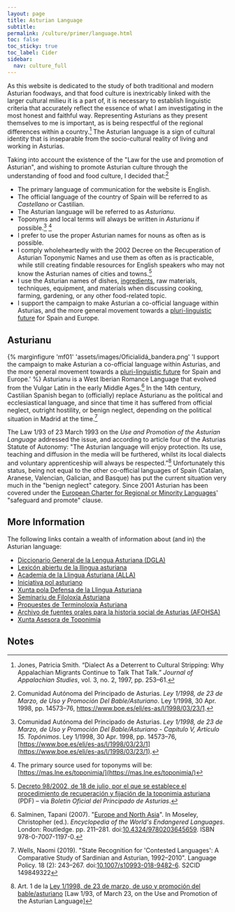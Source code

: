 ```yaml
---
layout: page
title: Asturian Language
subtitle: 
permalink: /culture/primer/language.html
toc: false
toc_sticky: true
toc_label: Cider
sidebar:
  nav: culture_full
---
```

As this website is dedicated to the study of both traditional and modern Asturian foodways, and that food culture is inextricably linked with the larger cultural milieu it is a part of, it is necessary to establish linguistic criteria that accurately reflect the essence of what I am investigating in the most honest and faithful way. Representing Asturians as they present themselves to me is important, as is being respectful of the regional differences within a country.[^1] The Asturian language is a sign of cultural identity that is inseparable from the socio-cultural reality of living and working in Asturias.

Taking into account the existence of the "Law for the use and promotion of Asturian", and wishing to promote Asturian culture through the understanding of food and food culture, I decided that:[^2]
- The primary language of communication for the website is English.
- The official language of the country of Spain will be referred to as _Castellano_ or Castilian.
- The Asturian language will be referred to as _Asturianu_. 
- Toponyms and local terms will always be written in *Asturianu* if possible.[^3] [^4]
- I prefer to use the proper Asturian names for nouns as often as is possible. 
- I comply wholeheartedly with the 2002 Decree on the Recuperation of Asturian Toponymic Names and use them as often as is practicable, while still creating findable resources for English speakers who may not know the Asturian names of cities and towns.[^8]
- I use the Asturian names of dishes, [ingredients](/culture/ingredients/), raw materials, techniques, equipment, and materials when discussing cooking, farming, gardening, or any other food-related topic.
- I support the campaign to make Asturian a co-official language within Asturias, and the more general movement towards a [pluri-linguistic future](https://asturianu.igualtatlinguistica.cat/) for Spain and Europe.


## Asturianu
{% marginfigure 'mf01' 'assets/images/Oficialidá_bandera.png' 'I support the campaign to make Asturian a co-official language within Asturias, and the more general movement towards a [pluri-linguistic future](https://asturianu.igualtatlinguistica.cat/) for Spain and Europe.' %}
Asturianu is a West Iberian Romance Language that evolved from the Vulgar Latin in the early Middle Ages.[^5] In the 14th century, Castilian Spanish began to (officially) replace Asturianu as the political and ecclesiastical language, and since that time it has suffered from official neglect, outright hostility, or benign neglect, depending on the political situation in Madrid at the time.[^6]

The Law 1/93 of 23 March 1993 on the _Use and Promotion of the Asturian Language_ addressed the issue, and according to article four of the Asturias Statute of Autonomy: "The Asturian language will enjoy protection. Its use, teaching and diffusion in the media will be furthered, whilst its local dialects and voluntary apprenticeship will always be respected.”[^7] Unfortunately this status, being not equal to the other co-official languages of Spain (Catalan, Aranese, Valencian, Galician, and Basque) has put the current situation very much in the "benign neglect" category. Since 2001 Asturian has been covered under the [European Charter for Regional or Minority Languages](https://www.coe.int/en/web/european-charter-regional-or-minority-languages/about-the-charter)' "safeguard and promote" clause.


## More Information
The following links contain a wealth of information about (and in) the Asturian language:

- [Diccionario General de la Lengua Asturiana (DGLA)](https://mas.lne.es/diccionario/)
- [Lexicón abiertu de la llingua asturiana](http://ast.oslin.org/)
- [Academia de la Llingua Asturiana (ALLA)](http://www.academiadelallingua.com/)
- [Iniciativa pol asturiano](https://iniciativapolasturianu.org/)
- [Xunta pola Defensa de la Llingua Asturiana](http://www.exunta.org/)
- [Seminariu de Filoloxía Asturiana](https://www.facebook.com/Seminariu-de-Filolox%C3%ADa-Asturiana-554729991309903/)
- [Propuestes de Terminoloxía Asturiana](https://termast.alladixital.org/propuestes.php)
- [Archivo de fuentes orales para la historia social de Asturias (AFOHSA)](https://www.unioviedo.es/AFOHSA/)
- [Xunta Asesora de Toponimia](https://politicallinguistica.asturias.es/xunta-asesora-de-toponimia)


## Notes
[^1]: Jones, Patricia Smith. “Dialect As a Deterrent to Cultural Stripping: Why Appalachian Migrants Continue to Talk That Talk.” _Journal of Appalachian Studies_, vol. 3, no. 2, 1997, pp. 253–61.
[^2]: Comunidad Autónoma del Principado de Asturias. _Ley 1/1998, de 23 de Marzo, de Uso y Promoción Del Bable/Asturiano_. Ley 1/1998, 30 Apr. 1998, pp. 14573–76, https://www.boe.es/eli/es-as/l/1998/03/23/1.
[^3]: Comunidad Autónoma del Principado de Asturias. _Ley 1/1998, de 23 de Marzo, de Uso y Promoción Del Bable/Asturiano_ - _Capítulo V, Artículo 15. Topónimos_. Ley 1/1998, 30 Apr. 1998, pp. 14573–76, [https://www.boe.es/eli/es-as/l/1998/03/23/1](https://www.boe.es/eli/es-as/l/1998/03/23/1).
[^4]: The primary source used for toponyms will be: [https://mas.lne.es/toponimia/](https://mas.lne.es/toponimia/)
[^5]: Salminen, Tapani (2007). "[Europe and North Asia](https://www.routledgehandbooks.com/doi/10.4324/9780203645659.ch3)". In Moseley, Christopher (ed.). _Encyclopedia of the World's Endangered Languages_. London: Routledge. pp. 211–281. doi:[10.4324/9780203645659](https://doi.org/10.4324%2F9780203645659). ISBN 978-0-7007-1197-0.
[^6]: Wells, Naomi (2019). "State Recognition for 'Contested Languages': A Comparative Study of Sardinian and Asturian, 1992–2010". Language Policy. 18 (2): 243–267. doi:[10.1007/s10993-018-9482-6](https://doi.org/10.1007%2Fs10993-018-9482-6). S2CID 149849322
[^7]: Art. 1 de la [Ley 1/1998, de 23 de marzo, de uso y promoción del bable/asturiano](https://www.boe.es/eli/es-as/l/1998/03/23/1) [Law 1/93, of March 23, on the Use and Promotion of the Asturian Language]
[^8]: [Decreto 98/2002, de 18 de julio, por el que se establece el procedimiento de recuperación y fijación de la toponimia asturiana](https://sede.asturias.es/bopa/disposiciones/repositorio/LEGISLACION08/66/2/001U001XEG0002.pdf) (PDF) – via _Boletin Oficial del Principado de Asturias_.